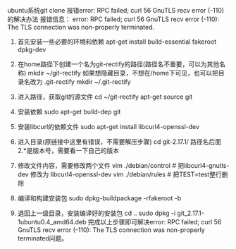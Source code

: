 ubuntu系统git clone 报错error: RPC failed; curl 56 GnuTLS recv error (-110)的解决办法
报错信息：
error: RPC failed; curl 56 GnuTLS recv error (-110): The TLS connection was non-properly terminated.

1. 首先安装一些必要的环境和依赖
apt-get install build-essential fakeroot dpkg-dev

2. 在home路径下创建一个名为git-rectify的路径(路径名不重要，可以为其他名称)
mkdir ~/git-rectify
如果想隐藏目录，不想在/home下可见，也可以把目录名改为 .git-rectify
mkdir ~/.git-rectify

3. 进入路径，获取git的源文件
cd ~/git-rectify
apt-get source git

4. 安装依赖
sudo apt-get build-dep git

5. 安装libcurl的依赖文件
sudo apt-get install libcurl4-openssl-dev

6. 进入目录(原链接中这里有错误，不需要解压步骤)
cd git-2.17.1/
路径名后面2.*是版本号，需要看一下自己的版本

7. 修改文件内容，需要修改两个文件
vim ./debian/control # 把libcurl4-gnutls-dev 修改为 libcurl4-openssl-dev
vim ./debian/rules # 把TEST=test整行删除

8. 编译和构建安装包
sudo dpkg-buildpackage -rfakeroot -b

9. 退回上一级目录，安装编译好的安装包
cd ..
sudo dpkg -i git_2.17.1-1ubuntu0.4_amd64.deb
完成以上步骤即可解决error: RPC failed; curl 56 GnuTLS recv error (-110): The TLS connection was non-properly terminated问题。
